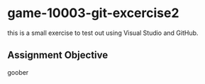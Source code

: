 # game-10003-git-excercise2
this is a small exercise to test out using Visual Studio and GitHub.

## Assignment Objective
goober
